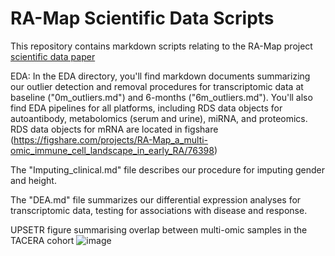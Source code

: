 # RA-Map Scientific Data Scripts

This repository contains markdown scripts relating to the RA-Map project [scientific data paper](https://doi.org/10.1038/s41597-022-01264-y)

EDA: In the EDA directory, you'll find markdown documents summarizing our outlier detection and removal procedures for transcriptomic data at baseline ("0m_outliers.md") and 6-months ("6m_outliers.md"). You'll also find EDA pipelines for all platforms, including RDS data objects for autoantibody, metabolomics (serum and urine), miRNA, and proteomics. RDS data objects for mRNA are located in figshare (https://figshare.com/projects/RA-Map_a_multi-omic_immune_cell_landscape_in_early_RA/76398)

The "Imputing_clinical.md" file describes our procedure for imputing gender and height.

The "DEA.md" file summarizes our differential expression analyses for transcriptomic data, testing for associations with disease and response.

UPSETR figure summarising overlap between multi-omic samples in the TACERA cohort
![image](https://user-images.githubusercontent.com/14093101/118146230-4bd53700-b406-11eb-899a-e5116aebf484.png)

